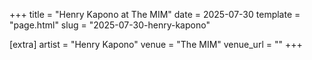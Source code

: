 +++
title = "Henry Kapono at The MIM"
date = 2025-07-30
template = "page.html"
slug = "2025-07-30-henry-kapono"

[extra]
artist = "Henry Kapono"
venue = "The MIM"
venue_url = ""
+++
